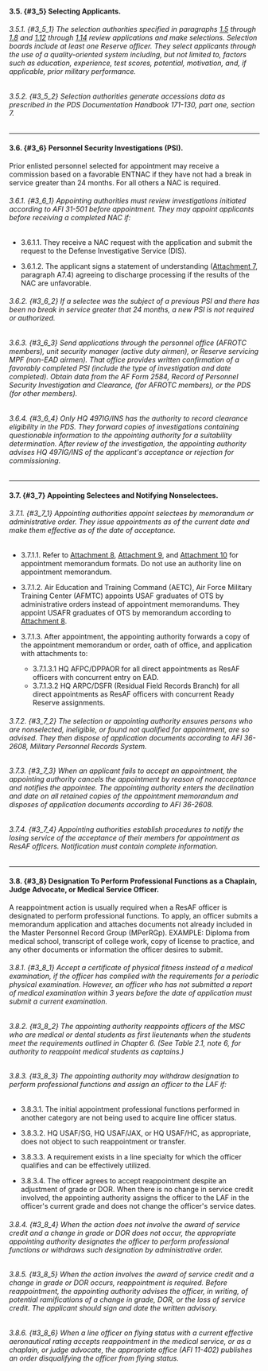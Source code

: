 #### 3.5. {#3_5} Selecting Applicants.

###### 3.5.1. {#3_5_1} The selection authorities specified in paragraphs [1.5](../chapter1/chapter1.md#1_5) through [1.8](../chapter1/chapter1.md#1_8) and [1.12](../chapter1/chapter1.md#1_12) through [1.14](../chapter1/chapter1.md#1_14) review applications and make selections. Selection boards include at least one Reserve officer. They select applicants through the use of a quality-oriented system including, but not limited to, factors such as education, experience, test scores, potential, motivation, and, if applicable, prior military performance. 

###### 3.5.2. {#3_5_2} Selection authorities generate accessions data as prescribed in the PDS Documentation Handbook 171-130, part one, section 7. 

---
#### 3.6. {#3_6} Personnel Security Investigations (PSI).

Prior enlisted personnel selected for appointment may receive a commission based on a favorable ENTNAC if they have not had a break in service greater than 24 months. For all others a NAC is required. 

###### 3.6.1. {#3_6_1} Appointing authorities must review investigations initiated according to AFI 31-501 before appointment. They may appoint applicants before receiving a completed NAC if:

+ 3.6.1.1. They receive a NAC request with the application and submit the request to the Defense Investigative Service (DIS).

+ 3.6.1.2. The applicant signs a statement of understanding ([Attachment 7](../attachments/attachment7.md),  paragraph A7.4) agreeing to discharge processing if the results of the NAC are unfavorable. 

###### 3.6.2. {#3_6_2} If a selectee was the subject of a previous PSI and there has been no break in service greater that 24 months, a new PSI is not required or authorized. 

###### 3.6.3. {#3_6_3} Send applications through the personnel office (AFROTC members), unit security manager (active duty airmen), or Reserve servicing MPF (non-EAD airmen). That office provides written confirmation of a favorably completed PSI (include the type of investigation and date completed). Obtain data from the AF Form 2584, Record of Personnel Security Investigation and Clearance,  (for AFROTC members), or the PDS (for other members). 

###### 3.6.4. {#3_6_4} Only HQ 497IG/INS has the authority to record clearance eligibility in the PDS. They forward copies of investigations containing questionable information to the appointing authority for a suitability determination. After review of the investigation, the appointing authority advises HQ 497IG/INS of the applicant's acceptance or rejection for commissioning. 

---
#### 3.7. {#3_7} Appointing Selectees and Notifying Nonselectees.

###### 3.7.1. {#3_7_1} Appointing authorities appoint selectees by memorandum or administrative order. They issue appointments as of the current date and make them effective as of the date of acceptance. 

+ 3.7.1.1. Refer to [Attachment 8](../attachments/attachment8.md), [Attachment 9](../attachments/attachment9.md),  and [Attachment 10](../attachments/attachment10.md) for appointment memorandum formats. Do not use an authority line on appointment memorandum.

+ 3.7.1.2. Air Education and Training Command (AETC), Air Force Military Training Center (AFMTC) appoints USAF graduates of OTS by administrative orders instead of appointment memorandums. They appoint USAFR graduates of OTS by memorandum according to [Attachment 8](../attachments/attachment8.md).

+ 3.7.1.3. After appointment, the appointing authority forwards a copy of the appointment memorandum or order, oath of office, and application with attachments to: 
	 + 3.7.1.3.1 HQ AFPC/DPPAOR for all direct appointments as ResAF officers with concurrent entry on EAD. 
	 + 3.7.1.3.2 HQ ARPC/DSFR (Residual Field Records Branch) for all direct appointments as ResAF officers with concurrent Ready Reserve assignments. 

###### 3.7.2. {#3_7_2} The selection or appointing authority ensures persons who are nonselected, ineligible, or found not qualified for appointment, are so advised. They then dispose of application documents according to AFI 36-2608, Military Personnel Records System.

###### 3.7.3. {#3_7_3} When an applicant fails to accept an appointment, the appointing authority cancels the appointment by reason of nonacceptance and notifies the appointee. The appointing authority enters the declination and date on all retained copies of the appointment memorandum and disposes of application documents according to AFI 36-2608.

###### 3.7.4. {#3_7_4} Appointing authorities establish procedures to notify the losing service of the acceptance of their members for appointment as ResAF officers. Notification must contain complete information. 

---
#### 3.8. {#3_8} Designation To Perform Professional Functions as a Chaplain, Judge Advocate, or Medical Service Officer.

A reappointment action is usually required when a ResAF officer is designated to perform professional functions. To apply, an officer submits a memorandum application and attaches documents not already included in the Master Personnel Record Group (MPerRGp). EXAMPLE: Diploma from medical school, transcript of college work, copy of license to practice, and any other documents or information the officer desires to submit. 

###### 3.8.1. {#3_8_1} Accept a certificate of physical fitness instead of a medical examination, if the officer has complied with the requirements for a periodic physical examination. However, an officer who has not submitted a report of medical examination within 3 years before the date of application must submit a current examination. 

###### 3.8.2. {#3_8_2} The appointing authority reappoints officers of the MSC who are medical or dental students as first lieutenants when the students meet the requirements outlined in Chapter 6. (See Table 2.1,  note 6, for authority to reappoint medical students as captains.) 

###### 3.8.3. {#3_8_3} The appointing authority may withdraw designation to perform professional functions and assign an officer to the LAF if: 

+ 3.8.3.1. The initial appointment professional functions performed in another category are not being used to acquire line officer status.

+ 3.8.3.2. HQ USAF/SG, HQ USAF/JAX, or HQ USAF/HC, as appropriate, does not object to such reappointment or transfer.

+ 3.8.3.3. A requirement exists in a line specialty for which the officer qualifies and can be effectively utilized. 

+ 3.8.3.4. The officer agrees to accept reappointment despite an adjustment of grade or DOR. When there is no change in service credit involved, the appointing authority assigns the officer to the LAF in the officer's current grade and does not change the officer's service dates. 

###### 3.8.4. {#3_8_4} When the action does not involve the award of service credit and a change in grade or DOR does not occur, the appropriate appointing authority designates the officer to perform professional functions or withdraws such designation by administrative order. 

###### 3.8.5. {#3_8_5} When the action involves the award of service credit and a change in grade or DOR occurs, reappointment is required. Before reappointment, the appointing authority advises the officer, in writing, of potential ramifications of a change in grade, DOR, or the loss of service credit. The applicant should sign and date the written advisory. 

###### 3.8.6. {#3_8_6} When a line officer on flying status with a current effective aeronautical rating accepts reappointment in the medical service, or as a chaplain, or judge advocate, the appropriate office (AFI 11-402) publishes an order disqualifying the officer from flying status. 
